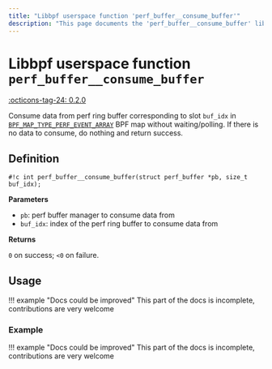 ```yaml
---
title: "Libbpf userspace function 'perf_buffer__consume_buffer'"
description: "This page documents the 'perf_buffer__consume_buffer' libbpf userspace function, including its definition, usage, and examples."
---
```

# Libbpf userspace function `perf_buffer__consume_buffer`

<!-- [LIBBPF_TAG] -->
[:octicons-tag-24: 0.2.0](https://github.com/libbpf/libbpf/releases/tag/v0.2.0)
<!-- [/LIBBPF_TAG] -->

Consume data from perf ring buffer corresponding to slot `buf_idx` in [`BPF_MAP_TYPE_PERF_EVENT_ARRAY`](../../../linux/map-type/BPF_MAP_TYPE_PERF_EVENT_ARRAY.md) BPF map without waiting/polling. If there is no data to consume, do nothing and return success.

## Definition

`#!c int perf_buffer__consume_buffer(struct perf_buffer *pb, size_t buf_idx);`

**Parameters**

- `pb`: perf buffer manager to consume data from
- `buf_idx`: index of the perf ring buffer to consume data from

**Returns**

`0` on success; `<0` on failure.

## Usage

!!! example "Docs could be improved"
    This part of the docs is incomplete, contributions are very welcome

### Example

!!! example "Docs could be improved"
    This part of the docs is incomplete, contributions are very welcome

